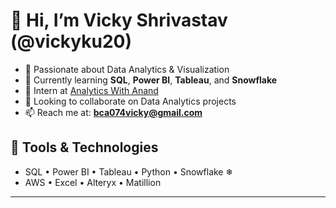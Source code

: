 # 👋 Hi, I’m Vicky Shrivastav (@vickyku20)

- 👀 Passionate about Data Analytics & Visualization  
- 🌱 Currently learning **SQL**, **Power BI**, **Tableau**, and **Snowflake**  
- 💼 Intern at [Analytics With Anand](https://www.analyticswithanand.in/)  
- 💞️ Looking to collaborate on Data Analytics projects  
- 📫 Reach me at: **bca074vicky@gmail.com**

## 🧰 Tools & Technologies
- SQL • Power BI • Tableau • Python • Snowflake ❄  
- AWS • Excel • Alteryx • Matillion

---

<!---
vickyku20/vickyku20 is a ✨ special ✨ repository because its `README.md` (this file) appears on your GitHub profile.
You can click the Preview link to take a look at your changes.
--->
